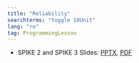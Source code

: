 ```yaml
---
title: "Reliability"
searchterms: "toggle 10Unit"
lang: "ro"
tag: ProgrammingLesson
---
```

 <ul>
 <li class="ng-binding">SPIKE 2 and SPIKE 3 Slides:
 <a href="ProgrammingLessons/Reliability(rom).pptx">PPTX</a>,
 <a href="ProgrammingLessons/Reliability(rom).pdf">PDF</a>
 </li>
 </ul>
